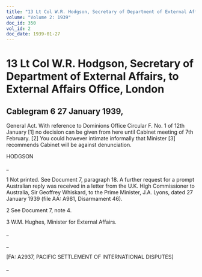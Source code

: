 ```yaml
---
title: "13 Lt Col W.R. Hodgson, Secretary of Department of External Affairs, to External Affairs Office, London"
volume: "Volume 2: 1939"
doc_id: 350
vol_id: 2
doc_date: 1939-01-27
---
```


# 13 Lt Col W.R. Hodgson, Secretary of Department of External Affairs, to External Affairs Office, London

## Cablegram 6 27 January 1939,

General Act. With reference to Dominions Office Circular F. No. 1 of 12th January [1] no decision can be given from here until Cabinet meeting of 7th February. [2] You could however intimate informally that Minister [3] recommends Cabinet will be against denunciation.

HODGSON

_

1 Not printed. See Document 7, paragraph 18. A further request for a prompt Australian reply was received in a letter from the U.K. High Commissioner to Australia, Sir Geoffrey Whiskard, to the Prime Minister, J.A. Lyons, dated 27 January 1939 (file AA: A981, Disarmament 46).

2 See Document 7, note 4.

3 W.M. Hughes, Minister for External Affairs.

_

_

[FA: A2937, PACIFIC SETTLEMENT OF INTERNATIONAL DISPUTES]

_
